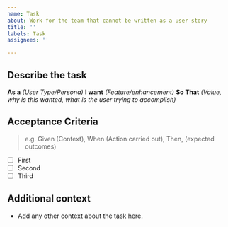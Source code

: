 ```yaml
---
name: Task
about: Work for the team that cannot be written as a user story
title: ''
labels: Task
assignees: ''

---
```


## Describe the task

**As a** *(User Type/Persona)* **I want** *(Feature/enhancement)* **So That** *(Value, why is this wanted, what is the user trying to accomplish)*

## Acceptance Criteria

> e.g. Given (Context), When (Action carried out), Then, (expected outcomes)

- [ ] First
- [ ] Second
- [ ] Third

## Additional context
- Add any other context about the task here.
